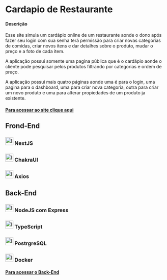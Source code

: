 <h1>Cardapio de Restaurante</h1>

<h4>Descrição</h4>
<p>Esse site simula um cardápio online de um restaurante aonde o dono após fazer seu login com sua senha terá permissão para criar novas categorias de comidas, criar novos itens e dar detalhes sobre o produto, mudar o preço e a foto de cada item.</p>

<p>A aplicação possui somente uma pagina pública que é o cardápio aonde o cliente pode pesquisar pelos produtos filtrando por categorias e ordem de preço.</p>

<p>A aplicação possui mais quatro páginas aonde uma é para o login, uma pagina para o dashboard, uma para criar nova categoria, outra para criar um novo produto e uma para alterar propiedades de um produto ja existente.</p>


<h4><a href="https://ds-exemplo-landing-page-1.netlify.app/" target="_blank">Para acessar ao site clique aqui</a></h4>


<h2>Frond-End</h2>

<h3>
<img alt="Icone de verficação" width="25px" src="https://w7.pngwing.com/pngs/628/269/png-transparent-check-mark-computer-icons-checkbox-others-angle-rectangle-logo.png"/>
  NextJS
</h3>

<h3>
<img alt="Icone de verficação" width="25px" src="https://w7.pngwing.com/pngs/628/269/png-transparent-check-mark-computer-icons-checkbox-others-angle-rectangle-logo.png"/>
  ChakraUI
</h3>

<h3>
<img alt="Icone de verficação" width="25px" src="https://w7.pngwing.com/pngs/628/269/png-transparent-check-mark-computer-icons-checkbox-others-angle-rectangle-logo.png"/>
  Axios
</h3>

<h2>Back-End</h2>

<h3>
<img alt="Icone de verficação" width="25px" src="https://w7.pngwing.com/pngs/628/269/png-transparent-check-mark-computer-icons-checkbox-others-angle-rectangle-logo.png"/>
  NodeJS com Express
</h3>

<h3>
<img alt="Icone de verficação" width="25px" src="https://w7.pngwing.com/pngs/628/269/png-transparent-check-mark-computer-icons-checkbox-others-angle-rectangle-logo.png"/>
  TypeScript
</h3>

<h3>
<img alt="Icone de verficação" width="25px" src="https://w7.pngwing.com/pngs/628/269/png-transparent-check-mark-computer-icons-checkbox-others-angle-rectangle-logo.png"/>
  PostrgreSQL
</h3>

<h3>
<img alt="Icone de verficação" width="25px" src="https://w7.pngwing.com/pngs/628/269/png-transparent-check-mark-computer-icons-checkbox-others-angle-rectangle-logo.png"/>
  Docker
</h3>


<h4><a href="https://github.com/Davi-Serrano/mnrest-api" target="_blank">Para acessar o Back-End</a></h4>

